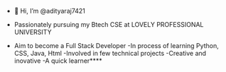 - 👋 Hi, I’m @adityaraj7421

- Passionately pursuing my Btech CSE at LOVELY PROFESSIONAL UNIVERSITY
- Aim to become a Full Stack Developer
-In process of learning Python, CSS, Java, Html
-Involved in few technical projects
-Creative and inovative
-A quick learner****
